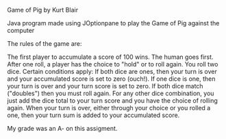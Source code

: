Game of Pig by Kurt Blair

Java program made using JOptionpane to play the Game of Pig against the computer

The rules of the game are:

The first player to accumulate a score of 100 wins.
The human goes first.
After one roll, a player has the choice to "hold" or to roll again.
You roll two dice. Certain conditions apply:
If both dice are ones, then your turn is over and your accumulated score is set to zero (ouch!).
If one dice is one, then your turn is over and your turn score is set to zero.
If both dice match ("doubles") then you must roll again.
For any other dice combination, you just add the dice total to your turn score and you have the choice of rolling again.
When your turn is over, either through your choice or you rolled a one, then your turn sum is added to your accumulated score.

My grade was an A- on this assigment.
